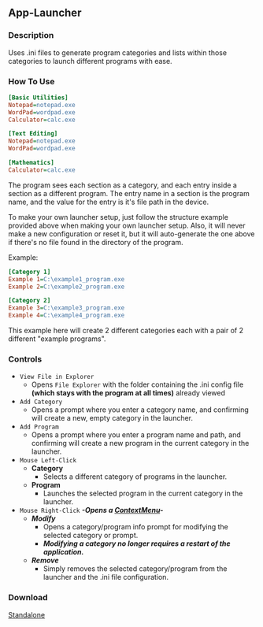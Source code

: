 ## App-Launcher
### Description
Uses .ini files to generate program categories and lists within those categories to launch different programs with ease.

### How To Use
```ini
[Basic Utilities]
Notepad=notepad.exe
WordPad=wordpad.exe
Calculator=calc.exe

[Text Editing]
Notepad=notepad.exe
WordPad=wordpad.exe

[Mathematics]
Calculator=calc.exe
```

The program sees each section as a category, and each entry inside a section as a different program.
The entry name in a section is the program name, and the value for the entry is it's file path in the device.

To make your own launcher setup, just follow the structure example provided above when making your own launcher setup.
Also, it will never make a new configuration or reset it, but it will auto-generate the one above if there's no file found in the directory of the program.

Example:
```ini
[Category 1]
Example 1=C:\example1_program.exe
Example 2=C:\example2_program.exe

[Category 2]
Example 3=C:\example3_program.exe
Example 4=C:\example4_program.exe
```

This example here will create 2 different categories each with a pair of 2 different "example programs".

### Controls
  - `View File in Explorer`
    - Opens `File Explorer` with the folder containing the .ini config file **(which stays with the program at all times)** already viewed
  - `Add Category`
    - Opens a prompt where you enter a category name, and confirming will create a new, empty category in the launcher.
  - `Add Program`
    - Opens a prompt where you enter a program name and path, and confirming will create a new program in the current category in the launcher.
  - `Mouse Left-Click`
    - **Category**
      - Selects a different category of programs in the launcher.
    - **Program**
      - Launches the selected program in the current category in the launcher.
  - `Mouse Right-Click` ***-Opens a [ContextMenu](https://docs.microsoft.com/en-us/dotnet/desktop/wpf/controls/contextmenu?view=netframeworkdesktop-4.8)-***
    - ***Modify***
      - Opens a category/program info prompt for modifying the selected category or prompt.
      - ***Modifying a category no longer requires a restart of the application.***
    - ***Remove***
      - Simply removes the selected category/program from the launcher and the .ini file configuration.

### Download
[Standalone](https://github.com/Lexz-08/App-Launcher/releases/download/1.1.5/Standalone.zip)
